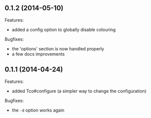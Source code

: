 ## 0.1.2 (2014-05-10)

Features:

  - added a config option to globally disable colouring

Bugfixes:

  - the 'options' section is now handled properly
  - a few docs improvements

## 0.1.1 (2014-04-24)

Features:

  - added Tco#configure (a simpler way to change the configuration)

Bugfixes:

  - the `-d` option works again
